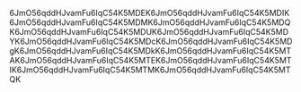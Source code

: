 6JmO56qddHJvamFu6IqC54K5MDEK6JmO56qddHJvamFu6IqC54K5MDIK6JmO56qddHJvamFu6IqC54K5MDMK6JmO56qddHJvamFu6IqC54K5MDQK6JmO56qddHJvamFu6IqC54K5MDUK6JmO56qddHJvamFu6IqC54K5MDYK6JmO56qddHJvamFu6IqC54K5MDcK6JmO56qddHJvamFu6IqC54K5MDgK6JmO56qddHJvamFu6IqC54K5MDkK6JmO56qddHJvamFu6IqC54K5MTAK6JmO56qddHJvamFu6IqC54K5MTEK6JmO56qddHJvamFu6IqC54K5MTIK6JmO56qddHJvamFu6IqC54K5MTMK6JmO56qddHJvamFu6IqC54K5MTQK